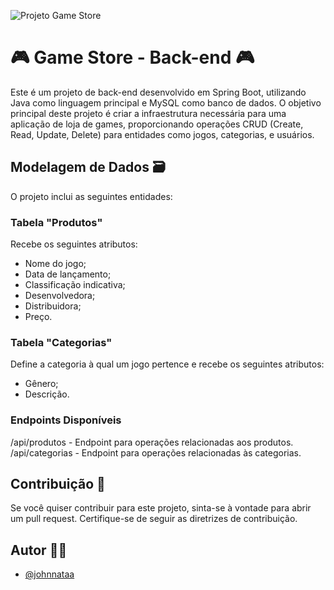 ![Projeto Game Store](https://github.com/johnnataa/game_store/assets/147341840/78635718-c8a1-4031-9395-fccde61e8b1c)

# 🎮 Game Store - Back-end 🎮

Este é um projeto de back-end desenvolvido em Spring Boot, utilizando Java como linguagem principal e MySQL como banco de dados. O objetivo principal deste projeto é criar a infraestrutura necessária para uma aplicação de loja de games, proporcionando operações CRUD (Create, Read, Update, Delete) para entidades como jogos, categorias, e usuários.

## Modelagem de Dados 🗃️

O projeto inclui as seguintes entidades:

### Tabela "Produtos"
Recebe os seguintes atributos:
- Nome do jogo;
- Data de lançamento;
- Classificação indicativa;
- Desenvolvedora;
- Distribuidora;
- Preço.

### Tabela "Categorias"
Define a categoria à qual um jogo pertence e recebe os seguintes atributos:
- Gênero;
- Descrição.

### Endpoints Disponíveis
/api/produtos - Endpoint para operações relacionadas aos produtos.
/api/categorias - Endpoint para operações relacionadas às categorias.

## Contribuição 🤝

Se você quiser contribuir para este projeto, sinta-se à vontade para abrir um pull request. Certifique-se de seguir as diretrizes de contribuição.

## Autor 👨‍💻

- [@johnnataa](https://github.com/johnnataa)
